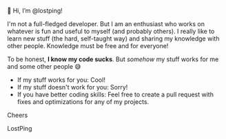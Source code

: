 👋 Hi, I’m @lostping!

I'm not a full-fledged developer.
But I am an enthusiast who works on whatever is fun and useful to myself (and probably others).
I really like to learn new stuff (the hard, self-taught way) and sharing my knowledge with other people.
Knowledge must be free and for everyone!

To be honest, **I know my code sucks**. But _somehow_ my stuff works for me and some other people 😅

- If my stuff works for you: Cool!
- If my stuff doesn't work for you: Sorry!
- If you have better coding skills: Feel free to create a pull request with fixes and optimizations for any of my projects.

Cheers

LostPing
